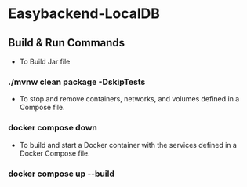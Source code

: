 # Easybackend-LocalDB

## Build & Run Commands

- To Build Jar file
### ./mvnw clean package -DskipTests 
 

- To stop and remove containers, networks, and volumes defined in a Compose file.
### docker compose down     


- To build and start a Docker container with the services defined in a Docker Compose file. 
### docker compose up --build
